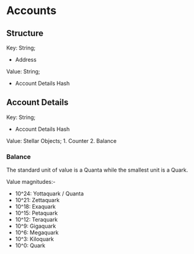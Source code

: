 # Accounts

## Structure

Key: String;
- Address

Value: String;
- Account Details Hash

## Account Details

Key: String;
- Account Details Hash

Value: Stellar Objects;
    1. Counter
    2. Balance


### Balance

The standard unit of value is a Quanta while the smallest unit is a Quark.

Value magnitudes:-

- 10^24: Yottaquark / Quanta
- 10^21: Zettaquark
- 10^18: Exaquark
- 10^15: Petaquark
- 10^12: Teraquark
- 10^9: Gigaquark
- 10^6: Megaquark
- 10^3: Kiloquark
- 10^0: Quark
